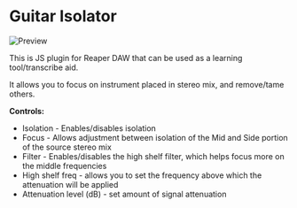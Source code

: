 # Guitar Isolator
![Preview](https://github.com/frantick/GuitarIsolator/raw/ce96b83dc05b72eb9b1dce25ce6294a56d130238/Guitar_Isolator_preview.png)

This is JS plugin for Reaper DAW that can be used as a learning tool/transcribe aid. 

It allows you to focus on instrument placed in stereo mix, and remove/tame others.

**Controls:**

- Isolation - Enables/disables isolation
- Focus - Allows adjustment between isolation of the Mid and Side portion of the source stereo mix
- Filter - Enables/disables the high shelf filter, which helps focus more on the middle frequencies
- High shelf freq - allows you to set the frequency above which the attenuation will be applied
- Attenuation level (dB) - set amount of signal attenuation


